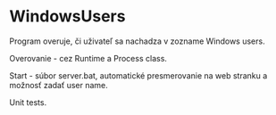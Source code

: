 # WindowsUsers
Program overuje, či uživateľ sa nachadza v zozname Windows users.

Overovanie - cez Runtime a Process class.

Start - súbor server.bat, automatické presmerovanie na web stranku a možnosť zadať user name.

Unit tests.
